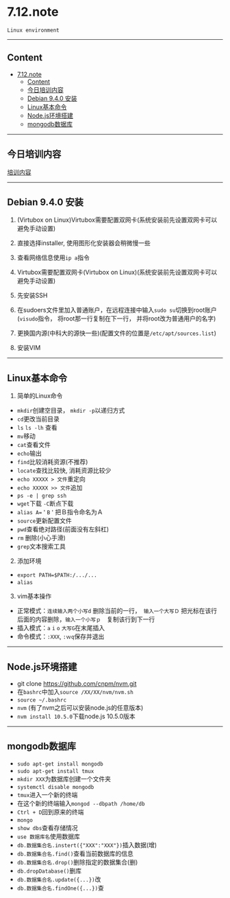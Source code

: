 # 7.12.note

`Linux environment`

---

## Content

<!-- TOC -->

- [7.12.note](#712note)
    - [Content](#content)
    - [今日培训内容](#今日培训内容)
    - [Debian 9.4.0 安装](#debian-940-安装)
    - [Linux基本命令](#linux基本命令)
    - [Node.js环境搭建](#nodejs环境搭建)
    - [mongodb数据库](#mongodb数据库)

<!-- /TOC -->

---

## 今日培训内容

[培训内容](https://gitee.com/thc1234/newbie/blob/master/now/note_day01.md)

---

## Debian 9.4.0 安装

1. (Virtubox on Linux)Virtubox需要配置双网卡(系统安装前先设置双网卡可以避免手动设置)

2. 直接选择installer, 使用图形化安装器会稍微慢一些

3. 查看网络信息使用`ip a`指令

4. Virtubox需要配置双网卡(Virtubox on Linux)(系统安装前先设置双网卡可以避免手动设置)

5. 先安装SSH

6. 在sudoers文件里加入普通账户，在远程连接中输入`sudo su`切换到root账户(`visudo`指令， 将root那一行复制在下一行， 并将root改为普通用户的名字)

7. 更换国内源(中科大的源快一些)(配置文件的位置是`/etc/apt/sources.list`)

8. 安装VIM

---

## Linux基本命令

1. 简单的Linux命令

- `mkdir`创建空目录， `mkdir -p`以递归方式
- `cd`更改当前目录
- `ls` `ls -lh` 查看
- `mv`移动
- `cat`查看文件
- `echo`输出
- `find`比较消耗资源(不推荐)
- `locate`查找比较快, 消耗资源比较少
- `echo XXXXX > 文件`重定向
- `echo XXXXX >> 文件`追加
- `ps -e | grep ssh`
- `wget`下载 `-C`断点下载
- `alias A=＇B＇`把Ｂ指令命名为Ａ
- `source`更新配置文件
- `pwd`查看绝对路径(前面没有左斜杠)
- `rm` 删除(小心手滑)
- `grep`文本搜索工具

2. 添加环境

- `export PATH=$PATH:/.../...`
- `alias`

3. vim基本操作

- 正常模式：`连续输入两个小写d` 删除当前的一行，　`输入一个大写Ｄ` 把光标在该行后面的内容删除，`输入一个小写ｐ`　复制该行到下一行
- 插入模式：`a` `i` `o` `大写G`在末尾插入
- 命令模式：`:XXX`, `:ｗq`保存并退出

---

## Node.js环境搭建

- git clone https://github.com/cnpm/nvm.git
- 在`bashrc`中加入`source /XX/XX/nvm/nvm.sh`
- `source ~/.bashrc`
- `nvm`
(有了nvm之后可以安装node.js的任意版本)
- `nvm install 10.5.0`下载node.js 10.5.0版本

---

## mongodb数据库

- `sudo apt-get install mongodb`
- `sudo apt-get install tmux`
- `mkdir XXX`为数据库创建一个文件夹
- `systemctl disable mongodb`
- `tmux`进入一个新的终端
- 在这个新的终端输入`mongod --dbpath /home/db`
- `Ctrl + D`回到原来的终端
- `mongo`
- `show dbs`查看存储情况
- `use 数据库名`使用数据库
- `db.数据集合名.instert({"XXX":"XXX"})`插入数据(增)
- `db.数据集合名.find()`查看当前数据库的信息
- `db.数据集合名.drop()`删除指定的数据集合(删)
- `db.dropDatabase()`删库
- `db.数据集合名.update({...})`改
- `db.数据集合名.findOne({...})`查



